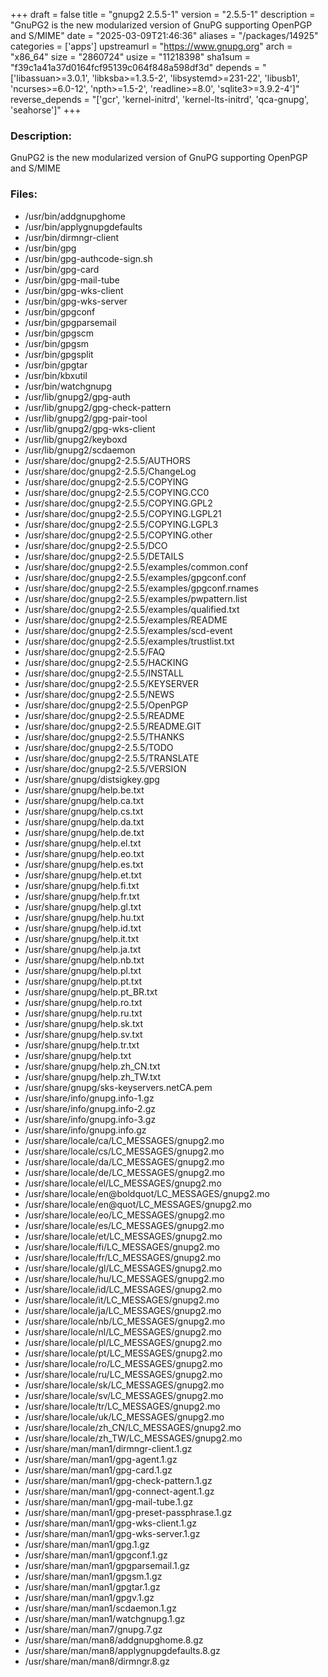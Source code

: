 +++
draft = false
title = "gnupg2 2.5.5-1"
version = "2.5.5-1"
description = "GnuPG2 is the new modularized version of GnuPG supporting OpenPGP and S/MIME"
date = "2025-03-09T21:46:36"
aliases = "/packages/14925"
categories = ['apps']
upstreamurl = "https://www.gnupg.org"
arch = "x86_64"
size = "2860724"
usize = "11218398"
sha1sum = "f39c1a41a37d0164fcf95139c064f848a598df3d"
depends = "['libassuan>=3.0.1', 'libksba>=1.3.5-2', 'libsystemd>=231-22', 'libusb1', 'ncurses>=6.0-12', 'npth>=1.5-2', 'readline>=8.0', 'sqlite3>=3.9.2-4']"
reverse_depends = "['gcr', 'kernel-initrd', 'kernel-lts-initrd', 'qca-gnupg', 'seahorse']"
+++
### Description: 
GnuPG2 is the new modularized version of GnuPG supporting OpenPGP and S/MIME

### Files: 
* /usr/bin/addgnupghome
* /usr/bin/applygnupgdefaults
* /usr/bin/dirmngr-client
* /usr/bin/gpg
* /usr/bin/gpg-authcode-sign.sh
* /usr/bin/gpg-card
* /usr/bin/gpg-mail-tube
* /usr/bin/gpg-wks-client
* /usr/bin/gpg-wks-server
* /usr/bin/gpgconf
* /usr/bin/gpgparsemail
* /usr/bin/gpgscm
* /usr/bin/gpgsm
* /usr/bin/gpgsplit
* /usr/bin/gpgtar
* /usr/bin/kbxutil
* /usr/bin/watchgnupg
* /usr/lib/gnupg2/gpg-auth
* /usr/lib/gnupg2/gpg-check-pattern
* /usr/lib/gnupg2/gpg-pair-tool
* /usr/lib/gnupg2/gpg-wks-client
* /usr/lib/gnupg2/keyboxd
* /usr/lib/gnupg2/scdaemon
* /usr/share/doc/gnupg2-2.5.5/AUTHORS
* /usr/share/doc/gnupg2-2.5.5/ChangeLog
* /usr/share/doc/gnupg2-2.5.5/COPYING
* /usr/share/doc/gnupg2-2.5.5/COPYING.CC0
* /usr/share/doc/gnupg2-2.5.5/COPYING.GPL2
* /usr/share/doc/gnupg2-2.5.5/COPYING.LGPL21
* /usr/share/doc/gnupg2-2.5.5/COPYING.LGPL3
* /usr/share/doc/gnupg2-2.5.5/COPYING.other
* /usr/share/doc/gnupg2-2.5.5/DCO
* /usr/share/doc/gnupg2-2.5.5/DETAILS
* /usr/share/doc/gnupg2-2.5.5/examples/common.conf
* /usr/share/doc/gnupg2-2.5.5/examples/gpgconf.conf
* /usr/share/doc/gnupg2-2.5.5/examples/gpgconf.rnames
* /usr/share/doc/gnupg2-2.5.5/examples/pwpattern.list
* /usr/share/doc/gnupg2-2.5.5/examples/qualified.txt
* /usr/share/doc/gnupg2-2.5.5/examples/README
* /usr/share/doc/gnupg2-2.5.5/examples/scd-event
* /usr/share/doc/gnupg2-2.5.5/examples/trustlist.txt
* /usr/share/doc/gnupg2-2.5.5/FAQ
* /usr/share/doc/gnupg2-2.5.5/HACKING
* /usr/share/doc/gnupg2-2.5.5/INSTALL
* /usr/share/doc/gnupg2-2.5.5/KEYSERVER
* /usr/share/doc/gnupg2-2.5.5/NEWS
* /usr/share/doc/gnupg2-2.5.5/OpenPGP
* /usr/share/doc/gnupg2-2.5.5/README
* /usr/share/doc/gnupg2-2.5.5/README.GIT
* /usr/share/doc/gnupg2-2.5.5/THANKS
* /usr/share/doc/gnupg2-2.5.5/TODO
* /usr/share/doc/gnupg2-2.5.5/TRANSLATE
* /usr/share/doc/gnupg2-2.5.5/VERSION
* /usr/share/gnupg/distsigkey.gpg
* /usr/share/gnupg/help.be.txt
* /usr/share/gnupg/help.ca.txt
* /usr/share/gnupg/help.cs.txt
* /usr/share/gnupg/help.da.txt
* /usr/share/gnupg/help.de.txt
* /usr/share/gnupg/help.el.txt
* /usr/share/gnupg/help.eo.txt
* /usr/share/gnupg/help.es.txt
* /usr/share/gnupg/help.et.txt
* /usr/share/gnupg/help.fi.txt
* /usr/share/gnupg/help.fr.txt
* /usr/share/gnupg/help.gl.txt
* /usr/share/gnupg/help.hu.txt
* /usr/share/gnupg/help.id.txt
* /usr/share/gnupg/help.it.txt
* /usr/share/gnupg/help.ja.txt
* /usr/share/gnupg/help.nb.txt
* /usr/share/gnupg/help.pl.txt
* /usr/share/gnupg/help.pt.txt
* /usr/share/gnupg/help.pt_BR.txt
* /usr/share/gnupg/help.ro.txt
* /usr/share/gnupg/help.ru.txt
* /usr/share/gnupg/help.sk.txt
* /usr/share/gnupg/help.sv.txt
* /usr/share/gnupg/help.tr.txt
* /usr/share/gnupg/help.txt
* /usr/share/gnupg/help.zh_CN.txt
* /usr/share/gnupg/help.zh_TW.txt
* /usr/share/gnupg/sks-keyservers.netCA.pem
* /usr/share/info/gnupg.info-1.gz
* /usr/share/info/gnupg.info-2.gz
* /usr/share/info/gnupg.info-3.gz
* /usr/share/info/gnupg.info.gz
* /usr/share/locale/ca/LC_MESSAGES/gnupg2.mo
* /usr/share/locale/cs/LC_MESSAGES/gnupg2.mo
* /usr/share/locale/da/LC_MESSAGES/gnupg2.mo
* /usr/share/locale/de/LC_MESSAGES/gnupg2.mo
* /usr/share/locale/el/LC_MESSAGES/gnupg2.mo
* /usr/share/locale/en@boldquot/LC_MESSAGES/gnupg2.mo
* /usr/share/locale/en@quot/LC_MESSAGES/gnupg2.mo
* /usr/share/locale/eo/LC_MESSAGES/gnupg2.mo
* /usr/share/locale/es/LC_MESSAGES/gnupg2.mo
* /usr/share/locale/et/LC_MESSAGES/gnupg2.mo
* /usr/share/locale/fi/LC_MESSAGES/gnupg2.mo
* /usr/share/locale/fr/LC_MESSAGES/gnupg2.mo
* /usr/share/locale/gl/LC_MESSAGES/gnupg2.mo
* /usr/share/locale/hu/LC_MESSAGES/gnupg2.mo
* /usr/share/locale/id/LC_MESSAGES/gnupg2.mo
* /usr/share/locale/it/LC_MESSAGES/gnupg2.mo
* /usr/share/locale/ja/LC_MESSAGES/gnupg2.mo
* /usr/share/locale/nb/LC_MESSAGES/gnupg2.mo
* /usr/share/locale/nl/LC_MESSAGES/gnupg2.mo
* /usr/share/locale/pl/LC_MESSAGES/gnupg2.mo
* /usr/share/locale/pt/LC_MESSAGES/gnupg2.mo
* /usr/share/locale/ro/LC_MESSAGES/gnupg2.mo
* /usr/share/locale/ru/LC_MESSAGES/gnupg2.mo
* /usr/share/locale/sk/LC_MESSAGES/gnupg2.mo
* /usr/share/locale/sv/LC_MESSAGES/gnupg2.mo
* /usr/share/locale/tr/LC_MESSAGES/gnupg2.mo
* /usr/share/locale/uk/LC_MESSAGES/gnupg2.mo
* /usr/share/locale/zh_CN/LC_MESSAGES/gnupg2.mo
* /usr/share/locale/zh_TW/LC_MESSAGES/gnupg2.mo
* /usr/share/man/man1/dirmngr-client.1.gz
* /usr/share/man/man1/gpg-agent.1.gz
* /usr/share/man/man1/gpg-card.1.gz
* /usr/share/man/man1/gpg-check-pattern.1.gz
* /usr/share/man/man1/gpg-connect-agent.1.gz
* /usr/share/man/man1/gpg-mail-tube.1.gz
* /usr/share/man/man1/gpg-preset-passphrase.1.gz
* /usr/share/man/man1/gpg-wks-client.1.gz
* /usr/share/man/man1/gpg-wks-server.1.gz
* /usr/share/man/man1/gpg.1.gz
* /usr/share/man/man1/gpgconf.1.gz
* /usr/share/man/man1/gpgparsemail.1.gz
* /usr/share/man/man1/gpgsm.1.gz
* /usr/share/man/man1/gpgtar.1.gz
* /usr/share/man/man1/gpgv.1.gz
* /usr/share/man/man1/scdaemon.1.gz
* /usr/share/man/man1/watchgnupg.1.gz
* /usr/share/man/man7/gnupg.7.gz
* /usr/share/man/man8/addgnupghome.8.gz
* /usr/share/man/man8/applygnupgdefaults.8.gz
* /usr/share/man/man8/dirmngr.8.gz
